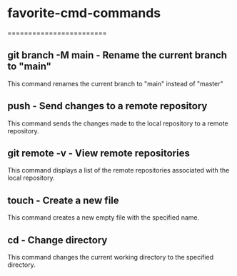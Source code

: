 # favorite-cmd-commands

========================

## git branch -M main - Rename the current branch to "main"

This command renames the current branch to "main" instead of "master"

## push - Send changes to a remote repository

This command sends the changes made to the local repository to a remote repository.

## git remote -v - View remote repositories

This command displays a list of the remote repositories associated with the local repository.

## touch - Create a new file

This command creates a new empty file with the specified name.

## cd - Change directory

This command changes the current working directory to the specified directory.
